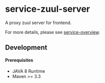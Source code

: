 # service-zuul-server

A proxy zuul server for frontend.

For more details, please see [service-overview](https://github.com/dotterbear/service-overview).

## Development

#### Prerequisites
* JAVA 8 Runtime
* Maven >= 3.3
